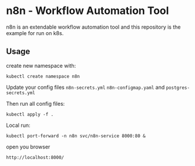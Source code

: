 # n8n - Workflow Automation Tool

n8n is an extendable workflow automation tool and this repository is the example for run on k8s.

## Usage
create new namespace with:
 ```
 kubectl create namespace n8n
 ``` 
 
Update your config files `n8n-secrets.yml` `n8n-configmap.yaml` and `postgres-secrets.yml`

Then run all config files:
```
kubectl apply -f .
```

Local run:
```
kubectl port-forward -n n8n svc/n8n-service 8000:80 &
```

open you browser

```
http://localhost:8000/
```